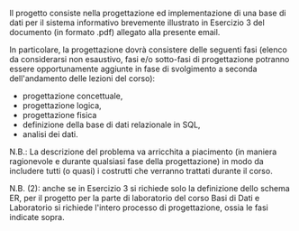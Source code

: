 Il progetto consiste nella progettazione ed implementazione di una base di dati
per il sistema informativo brevemente illustrato in Esercizio 3 del documento
(in formato .pdf) allegato alla presente email.

In particolare, la progettazione dovrà consistere delle seguenti fasi (elenco da
considerarsi non esaustivo, fasi e/o sotto-fasi di progettazione potranno essere
opportunamente aggiunte in fase di svolgimento a seconda dell'andamento delle
lezioni del corso):

- progettazione concettuale,
- progettazione logica,
- progettazione fisica
- definizione della base di dati relazionale in SQL,
- analisi dei dati.

N.B.: La descrizione del problema va arricchita a piacimento (in maniera
ragionevole e durante qualsiasi fase della progettazione) in modo da includere
tutti (o quasi) i costrutti che verranno trattati durante il corso.

N.B. (2): anche se in Esercizio 3 si richiede solo la definizione dello schema
ER, per il progetto per la parte di laboratorio del corso Basi di Dati e
Laboratorio si richiede l'intero processo di progettazione, ossia le fasi
indicate sopra.
